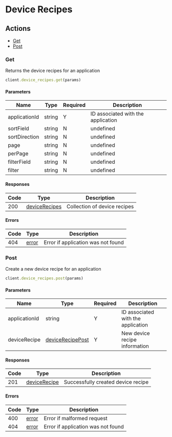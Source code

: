 # Device Recipes

## Actions

*   [Get](#get)
*   [Post](#post)

### Get

Returns the device recipes for an application

```ruby
client.device_recipes.get(params)
```

#### Parameters

| Name | Type | Required | Description |
| ---- | ---- | -------- | ----------- |
| applicationId | string | Y | ID associated with the application |
| sortField | string | N | undefined |
| sortDirection | string | N | undefined |
| page | string | N | undefined |
| perPage | string | N | undefined |
| filterField | string | N | undefined |
| filter | string | N | undefined |

#### Responses

| Code | Type | Description |
| ---- | ---- | ----------- |
| 200 | [deviceRecipes](_schemas.md#devicerecipes) | Collection of device recipes |

#### Errors

| Code | Type | Description |
| ---- | ---- | ----------- |
| 404 | [error](_schemas.md#error) | Error if application was not found |

### Post

Create a new device recipe for an application

```ruby
client.device_recipes.post(params)
```

#### Parameters

| Name | Type | Required | Description |
| ---- | ---- | -------- | ----------- |
| applicationId | string | Y | ID associated with the application |
| deviceRecipe | [deviceRecipePost](_schemas.md#devicerecipepost) | Y | New device recipe information |

#### Responses

| Code | Type | Description |
| ---- | ---- | ----------- |
| 201 | [deviceRecipe](_schemas.md#devicerecipe) | Successfully created device recipe |

#### Errors

| Code | Type | Description |
| ---- | ---- | ----------- |
| 400 | [error](_schemas.md#error) | Error if malformed request |
| 404 | [error](_schemas.md#error) | Error if application was not found |
